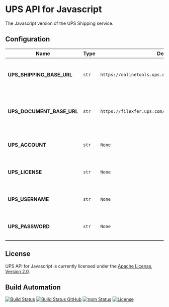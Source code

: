 # UPS API for Javascript

The Javascript version of the UPS Shipping service.

## Configuration

| Name                      | Type  | Default                                               | Description                                                                   |
| ------------------------- | ----- | ----------------------------------------------------- | ----------------------------------------------------------------------------- |
| **UPS_SHIPPING_BASE_URL** | `str` | `https://onlinetools.ups.com/ship/v1807/`             | The base URL that is going to be used for Shipping API connections.           |
| **UPS_DOCUMENT_BASE_URL** | `str` | `https://filexfer.ups.com/rest/PaperlessDocumentAPI/` | The base URL that is going to be used for Paperless Document API connections. |
| **UPS_ACCOUNT**           | `str` | `None`                                                | The number of the UPS account to use.                                         |
| **UPS_LICENSE**           | `str` | `None`                                                | The UPS API license to be used for authentication.                            |
| **UPS_USERNAME**          | `str` | `None`                                                | The UPS API username to be used for authentication                            |
| **UPS_PASSWORD**          | `str` | `None`                                                | The UPS API password to be used for authentication                            |

## License

UPS API for Javascript is currently licensed under the [Apache License, Version 2.0](http://www.apache.org/licenses/).

## Build Automation

[![Build Status](https://app.travis-ci.com/ripe-tech/ups-api-js.svg?branch=master)](https://travis-ci.com/github/ripe-tech/ups-api-js)
[![Build Status GitHub](https://github.com/ripe-tech/ups-api-js/workflows/Main%20Workflow/badge.svg)](https://github.com/ripe-tech/ups-api-js/actions)
[![npm Status](https://img.shields.io/npm/v/ups-api.svg)](https://www.npmjs.com/package/ups-api)
[![License](https://img.shields.io/badge/license-Apache%202.0-blue.svg)](https://www.apache.org/licenses/)
